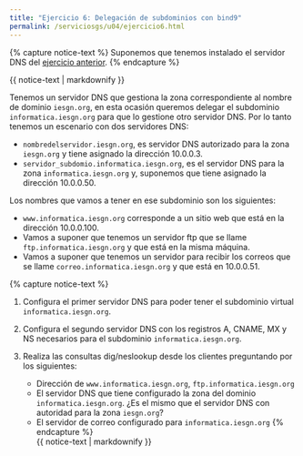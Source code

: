 ```yaml
---
title: "Ejercicio 6: Delegación de subdominios con bind9"
permalink: /serviciosgs/u04/ejercicio6.html
---
```


{% capture notice-text %}
Suponemos que tenemos instalado el servidor DNS del [ejercicio anterior](ejercicio3.html).
{% endcapture %}<div class="notice--warning">{{ notice-text | markdownify }}</div>

Tenemos un servidor DNS que gestiona la zona correspondiente al nombre de dominio ``iesgn.org``, en esta ocasión queremos delegar el subdominio ``informatica.iesgn.org`` para que lo gestione otro servidor DNS. Por lo tanto tenemos un escenario con dos servidores DNS:

* ``nombredelservidor.iesgn.org``, es servidor DNS autorizado para la zona ``iesgn.org`` y tiene asignado la dirección 10.0.0.3.
* ``servidor_subdomio.informatica.iesgn.org``, es el servidor DNS para la zona ``informatica.iesgn.org`` y, suponemos que tiene asignado la dirección 10.0.0.50.

Los nombres que vamos a tener en ese subdominio son los siguientes:

* ``www.informatica.iesgn.org`` corresponde a un sitio web que está en la dirección 10.0.0.100.
* Vamos a suponer que tenemos un servidor ftp que se llame ``ftp.informatica.iesgn.org`` y que está en la misma máquina.
*  Vamos a suponer que tenemos un servidor para recibir los correos que se llame ``correo.informatica.iesgn.org`` y que está en 10.0.0.51.

{% capture notice-text %}
1. Configura el primer servidor DNS para poder tener el subdominio virtual ``informatica.iesgn.org``. 
2. Configura el segundo servidor DNS con los registros A, CNAME, MX y NS necesarios para el subdominio ``informatica.iesgn.org``. 
3. Realiza las consultas dig/neslookup desde los clientes preguntando por los siguientes:	

	* Dirección de ``www.informatica.iesgn.org``, ``ftp.informatica.iesgn.org``
	* El servidor DNS que tiene configurado la zona del dominio ``informatica.iesgn.org``. ¿Es el mismo que el servidor DNS con autoridad para la zona ``iesgn.org``?
	* El servidor de correo configurado para ``informatica.iesgn.org``
{% endcapture %}<div class="notice--info">{{ notice-text | markdownify }}</div>
